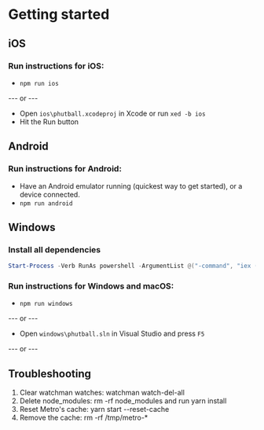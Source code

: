 # Getting started

## iOS

### Run instructions for iOS:

- `npm run ios`

--- or ---

- Open `ios\phutball.xcodeproj` in Xcode or run `xed -b ios`
- Hit the Run button

## Android

### Run instructions for Android:

- Have an Android emulator running (quickest way to get started), or a device connected.
- `npm run android`

## Windows 

### Install all dependencies 

```powershell
Start-Process -Verb RunAs powershell -ArgumentList @("-command", "iex ((New-Object System.Net.WebClient).DownloadString('https://raw.githubusercontent.com/microsoft/react-native-windows/master/vnext/Scripts/rnw-dependencies.ps1'))")
```

### Run instructions for Windows and macOS:

- `npm run windows`

--- or ---

- Open `windows\phutball.sln` in Visual Studio and press `F5`

--- or ---


## Troubleshooting

1. Clear watchman watches: watchman watch-del-all
2. Delete node_modules: rm -rf node_modules and run yarn install
3. Reset Metro's cache: yarn start --reset-cache
4. Remove the cache: rm -rf /tmp/metro-*

